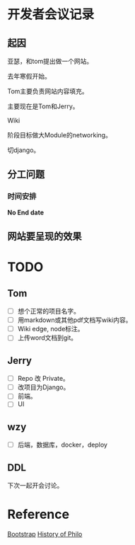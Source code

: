 # 开发者会议记录

## 起因

亚瑟，和tom提出做一个网站。

去年寒假开始。

Tom主要负责网站内容填充。

主要现在是Tom和Jerry。

Wiki

阶段目标做大Module的networking。

切django。

## 分工问题

### 时间安排

**No End date**

## 网站要呈现的效果

# TODO

## Tom

- [ ] 想个正常的项目名字。
- [ ] 用markdown或其他pdf文档写wiki内容。
- [ ] Wiki edge, node标注。
- [ ] 上传word文档到git。

## Jerry

- [ ] Repo 改 Private。
- [ ] 改项目为Django。
- [ ] 前端。
- [ ] UI

## wzy

- [ ] 后端，数据库，docker，deploy

## DDL

下次一起开会讨论。

# Reference

[Bootstrap](https://getbootstrap.com/)
[History of Philo](https://denizcemonduygu.com/philo/browse/)